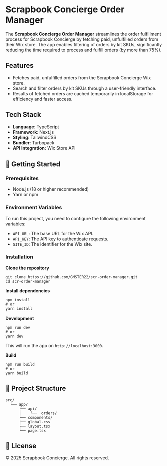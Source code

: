 # Scrapbook Concierge Order Manager

The **Scrapbook Concierge Order Manager** streamlines the order fulfillment process for Scrapbook Concierge by fetching paid, unfulfilled orders from their Wix store. The app enables filtering of orders by kit SKUs, significantly reducing the time required to process and fulfill orders (by more than 75%).

## Features

- Fetches paid, unfulfilled orders from the Scrapbook Concierge Wix store.
- Search and filter orders by kit SKUs through a user-friendly interface.
- Results of fetched orders are cached temporarily in localStorage for efficiency and faster access.

## Tech Stack

* **Language**: TypeScript
* **Framework**: Next.js
* **Styling**: TailwindCSS
* **Bundler**: Turbopack
* **API Integration:** Wix Store API


## 🚀 Getting Started
### Prerequisites
* Node.js (18 or higher recommended)
* Yarn or npm

### Environment Variables

To run this project, you need to configure the following environment variables:

- `API_URL`: The base URL for the Wix API.
- `API_KEY`: The API key to authenticate requests.
- `SITE_ID`: The identifier for the Wix site.

### Installation

**Clone the repository**
```
git clone https://github.com/GMSTER22/scr-order-manager.git
cd scr-order-manager
```

**Install dependencies**
```
npm install
# or
yarn install
```

**Development**
```
npm run dev
# or
yarn dev
```
This will run the app on `http://localhost:3000`.

**Build**
```
npm run build
# or
yarn build
```


## 📂 Project Structure

    src/    
      └── app/    
          ├── api/    
          |    └──  orders/
          └── components/
          ├── global.css
          ├── layout.tsx
          └── page.tsx


## 📄 License

© 2025 Scrapbook Concierge. All rights reserved.
